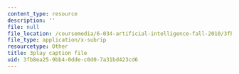 ```yaml
---
content_type: resource
description: ''
file: null
file_location: /coursemedia/6-034-artificial-intelligence-fall-2010/3fb8ea259bb40ddec0d07a31bd423cd6_sh3EPjhhd40.srt
file_type: application/x-subrip
resourcetype: Other
title: 3play caption file
uid: 3fb8ea25-9bb4-0dde-c0d0-7a31bd423cd6
---
```

